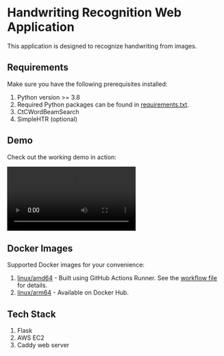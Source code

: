 # Handwriting Recognition Web Application

This application is designed to recognize handwriting from images.

## Requirements

Make sure you have the following prerequisites installed:

1. Python version >= 3.8
2. Required Python packages can be found in [requirements.txt](https://github.com/VaibhavUpreti/handwriting-recognition/blob/master/src/requirements.txt).
3. CtCWordBeamSearch
4. SimpleHTR (optional)

## Demo

Check out the working demo in action:

![Handwriting Recognition Demo](https://user-images.githubusercontent.com/85568177/243087716-e8f28b96-f58a-4b33-b90e-76d843d0ec35.mp4)

## Docker Images

Supported Docker images for your convenience:

1. [linux/amd64](https://github.com/VaibhavUpreti/handwriting-recognition/pkgs/container/handwriting-recognition) - Built using GitHub Actions Runner. See the [workflow file](https://github.com/VaibhavUpreti/handwriting-recognition/blob/master/.github/workflows/docker-publish.yml) for details.
2. [linux/arm64](https://hub.docker.com/r/vaibhavupreti/handwriting-recognition) - Available on Docker Hub.

## Tech Stack

1. Flask
2. AWS EC2
3. Caddy web server
